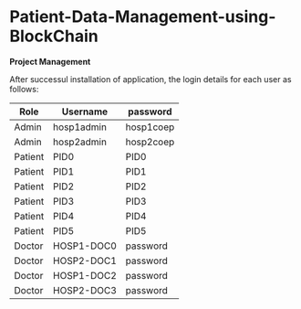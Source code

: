 # Patient-Data-Management-using-BlockChain



**Project Management**


After successul installation of application, the login details for each user as follows:

Role | Username | password
--- | --- | ---
Admin | hosp1admin | hosp1coep
Admin | hosp2admin | hosp2coep
Patient | PID0 | PID0
Patient | PID1 | PID1
Patient | PID2 | PID2
Patient | PID3 | PID3
Patient | PID4 | PID4
Patient | PID5 | PID5
Doctor | HOSP1-DOC0 | password
Doctor | HOSP2-DOC1 | password
Doctor | HOSP1-DOC2 | password
Doctor | HOSP2-DOC3 | password
